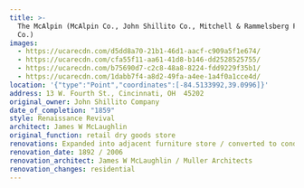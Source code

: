```yaml
---
title: >-
  The McAlpin (McAlpin Co., John Shillito Co., Mitchell & Rammelsberg Furniture
  Co.)
images:
  - https://ucarecdn.com/d5dd8a70-21b1-46d1-aacf-c909a5f1e674/
  - https://ucarecdn.com/cfa55f11-aa61-41d8-b146-dd2528525755/
  - https://ucarecdn.com/b75690d7-c2c8-48a8-8224-fdd9229f35b1/
  - https://ucarecdn.com/1dabb7f4-a8d2-49fa-a4ee-1a4f0a1cce4d/
location: '{"type":"Point","coordinates":[-84.5133992,39.0996]}'
address: 13 W. Fourth St., Cincinnati, OH  45202
original_owner: John Shillito Company
date_of_completion: "1859"
style: Renaissance Revival
architect: James W McLaughlin
original_function: retail dry goods store
renovations: Expanded into adjacent furniture store / converted to condominiums
renovation_date: 1892 / 2006
renovation_architect: James W McLaughlin / Muller Architects
renovation_changes: residential
---
```

